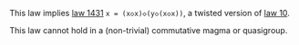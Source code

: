 This law implies [law 1431](https://teorth.github.io/equational_theories/implications/?1431) `x = (x◇x)◇(y◇(x◇x))`, a twisted version of [law 10](https://teorth.github.io/equational_theories/implications/?10).

This law cannot hold in a (non-trivial) commutative magma or quasigroup.
